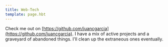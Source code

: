 ```yaml
---
title: Web-Tech
template: page.hbt
---
```


Check me out on [https://github.com/juancgarcia](https://github.com/juancgarcia). I have a mix of active projects and a graveyard of abandoned things. I'll clean up the extraneous ones eventually. 
